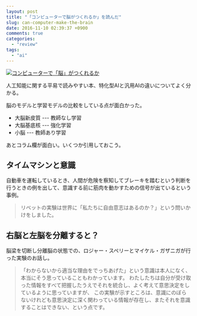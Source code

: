 ```yaml
---
layout: post
title: "「コンピューターで脳がつくれるか」を読んだ"
slug: can-computer-make-the-brain
date: 2016-11-10 02:39:37 +0900
comments: true
categories:
  - "review"
tags:
  - "ai"
---
```


<a href="http://www.amazon.co.jp/exec/obidos/ASIN/4774184101/iriyaufo-22/ref=nosim/" rel="nofollow" target="_blank"><img src="http://ecx.images-amazon.com/images/I/51JZ2hiQt1L._SL400_.jpg" style="border: none;" alt="コンピューターで「脳」がつくれるか" /></a> 

人工知能に関する平易で読みやすい本、特化型AIと汎用AIの違いについてよく分かる。

脳のモデルと学習モデルの比較をしている点が面白かった。

- 大脳新皮質 --- 教師なし学習
- 大脳基底核 --- 強化学習
- 小脳 --- 教師あり学習

あとコラム欄が面白い。いくつか引用しておこう。

## タイムマシンと意識
自動車を運転しているとき、人間が危険を察知してブレーキを踏むという判断を行うときの例を出して、意識する前に筋肉を動かすための信号が出ているという事例。

> リベットの実験は世界に「私たちに自由意志はあるのか？」という問いかけをしました。

## 右脳と左脳を分離すると？
脳梁を切断し分離脳の状態での、ロジャー・スペリーとマイケル・ガザニガが行った実験のお話し。

> 「わからないから適当な理由をでっちあげた」という意識は本人になく、本当にそう思っていることもわかっています。
> わたしたちは自分が受け取った情報をすべて把握したうえでそれを統合し、よく考えて意思決定をしているように思っていますが、
> この実験が示すところは、意識にのぼらないけれども意思決定に深く関わっている情報が存在し、またそれを意識することはできない、という点です。
